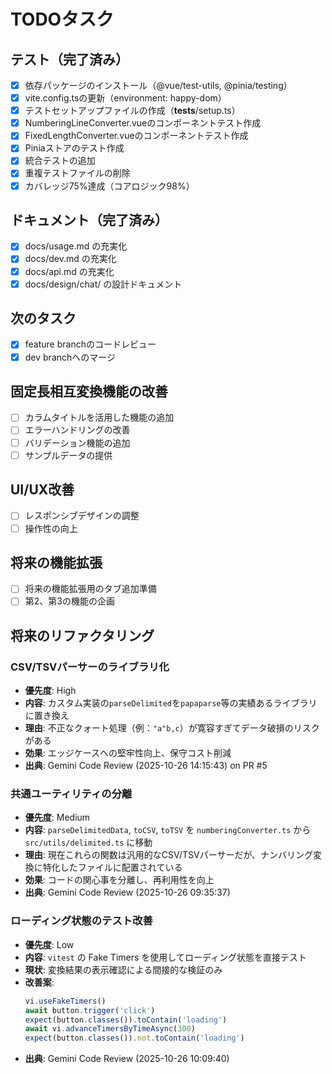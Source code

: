 # TODOタスク

## テスト（完了済み）
- [x] 依存パッケージのインストール（@vue/test-utils, @pinia/testing）
- [x] vite.config.tsの更新（environment: happy-dom）
- [x] テストセットアップファイルの作成（__tests__/setup.ts）
- [x] NumberingLineConverter.vueのコンポーネントテスト作成
- [x] FixedLengthConverter.vueのコンポーネントテスト作成
- [x] Piniaストアのテスト作成
- [x] 統合テストの追加
- [x] 重複テストファイルの削除
- [x] カバレッジ75%達成（コアロジック98%）

## ドキュメント（完了済み）
- [x] docs/usage.md の充実化
- [x] docs/dev.md の充実化
- [x] docs/api.md の充実化
- [x] docs/design/chat/ の設計ドキュメント

## 次のタスク
- [x] feature branchのコードレビュー
- [x] dev branchへのマージ

## 固定長相互変換機能の改善
- [ ] カラムタイトルを活用した機能の追加
- [ ] エラーハンドリングの改善
- [ ] バリデーション機能の追加
- [ ] サンプルデータの提供

## UI/UX改善
- [ ] レスポンシブデザインの調整
- [ ] 操作性の向上

## 将来の機能拡張
- [ ] 将来の機能拡張用のタブ追加準備
- [ ] 第2、第3の機能の企画

## 将来のリファクタリング

### CSV/TSVパーサーのライブラリ化
- **優先度**: High
- **内容**: カスタム実装の`parseDelimited`を`papaparse`等の実績あるライブラリに置き換え
- **理由**: 不正なクォート処理（例：`"a"b,c`）が寛容すぎてデータ破損のリスクがある
- **効果**: エッジケースへの堅牢性向上、保守コスト削減
- **出典**: Gemini Code Review (2025-10-26 14:15:43) on PR #5

### 共通ユーティリティの分離
- **優先度**: Medium
- **内容**: `parseDelimitedData`, `toCSV`, `toTSV` を `numberingConverter.ts` から `src/utils/delimited.ts` に移動
- **理由**: 現在これらの関数は汎用的なCSV/TSVパーサーだが、ナンバリング変換に特化したファイルに配置されている
- **効果**: コードの関心事を分離し、再利用性を向上
- **出典**: Gemini Code Review (2025-10-26 09:35:37)

### ローディング状態のテスト改善
- **優先度**: Low
- **内容**: `vitest` の Fake Timers を使用してローディング状態を直接テスト
- **現状**: 変換結果の表示確認による間接的な検証のみ
- **改善案**: 
  ```typescript
  vi.useFakeTimers()
  await button.trigger('click')
  expect(button.classes()).toContain('loading')
  await vi.advanceTimersByTimeAsync(300)
  expect(button.classes()).not.toContain('loading')
  ```
- **出典**: Gemini Code Review (2025-10-26 10:09:40)

